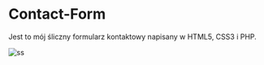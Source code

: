 # Contact-Form

Jest to mój śliczny formularz kontaktowy napisany w HTML5, CSS3 i PHP.

![ss](https://cloud.githubusercontent.com/assets/2501014/17838762/807d1f3c-67d4-11e6-8a83-d1806ab6f69a.jpg)
